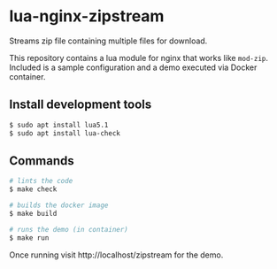 # lua-nginx-zipstream
Streams zip file containing multiple files for download.

This repository contains a lua module for nginx that works like `mod-zip`. Included is a sample configuration and a demo executed via Docker container.

## Install development tools

```bash
$ sudo apt install lua5.1
$ sudo apt install lua-check
```

## Commands

```bash
# lints the code
$ make check

# builds the docker image
$ make build

# runs the demo (in container)
$ make run
```

Once running visit http://localhost/zipstream for the demo.

